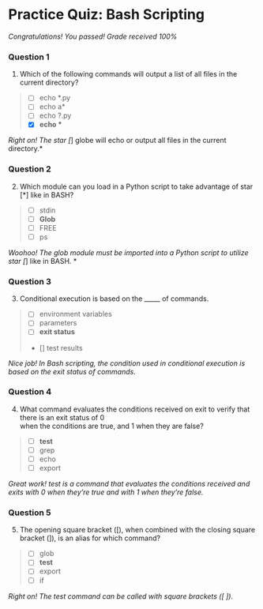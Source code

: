 # Practice Quiz: Bash Scripting

*Congratulations! You passed! Grade received 100%*

### Question 1

1. Which of the following commands will output a list of all files in the current directory?

> - [ ] echo *.py
> - [ ] echo a*
> - [ ] echo ?.py
> - [x] **echo \***

*Right on! The star [*] globe will echo or output all files in the current directory.*

### Question 2

2. Which module can you load in a Python script to take advantage of star [*] like in BASH?

> - [ ] stdin
> - [ ] **Glob**
> - [ ] FREE
> - [ ] ps

*Woohoo! The glob module must be imported into a Python script to utilize star [*] like in BASH. *

### Question 3

3. Conditional execution is based on the _____ of commands.

> - [ ] environment variables
> - [ ] parameters
> - [ ] **exit status**
> - [] test results

*Nice job! In Bash scripting, the condition used in conditional execution is based on the exit status of commands.*

### Question 4

4. What command evaluates the conditions received on exit to verify that there is an exit status of 0\
when the conditions are true, and 1 when they are false?

> - [ ] **test**
> - [ ] grep
> - [ ] echo
> - [ ] export

*Great work! test is a command that evaluates the conditions received and exits with 0 when they’re true and with 1 when they’re false.*

### Question 5

5. The opening square bracket ([), when combined with the closing square bracket (]), is an alias for which command?

> - [ ] glob
> - [ ] **test**
> - [ ] export
> - [ ] if

*Right on! The test command can be called with square brackets ([ ]).*